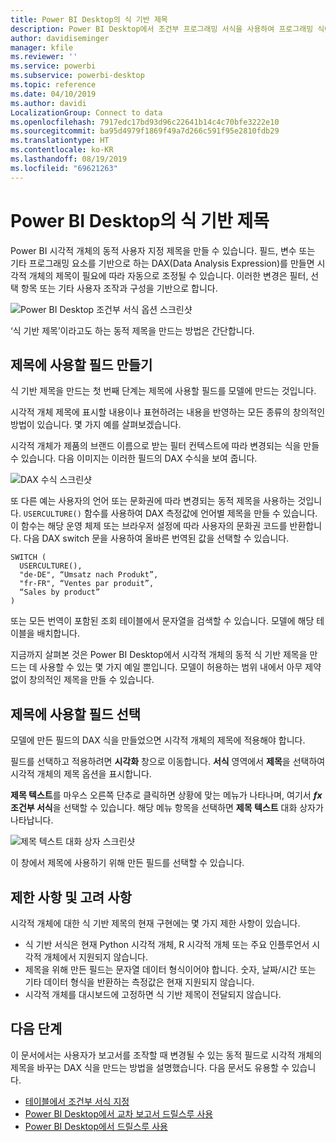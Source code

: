 ```yaml
---
title: Power BI Desktop의 식 기반 제목
description: Power BI Desktop에서 조건부 프로그래밍 서식을 사용하여 프로그래밍 식에 따라 변경되는 동적 제목 만들기
author: davidiseminger
manager: kfile
ms.reviewer: ''
ms.service: powerbi
ms.subservice: powerbi-desktop
ms.topic: reference
ms.date: 04/10/2019
ms.author: davidi
LocalizationGroup: Connect to data
ms.openlocfilehash: 7917edc17bd93d96c22641b14c4c70bfe3222e10
ms.sourcegitcommit: ba95d4979f1869f49a7d266c591f95e2810fdb29
ms.translationtype: HT
ms.contentlocale: ko-KR
ms.lasthandoff: 08/19/2019
ms.locfileid: "69621263"
---
```

# <a name="expression-based-titles-in-power-bi-desktop"></a>Power BI Desktop의 식 기반 제목

Power BI 시각적 개체의 동적 사용자 지정 제목을 만들 수 있습니다. 필드, 변수 또는 기타 프로그래밍 요소를 기반으로 하는 DAX(Data Analysis Expression)를 만들면 시각적 개체의 제목이 필요에 따라 자동으로 조정될 수 있습니다. 이러한 변경은 필터, 선택 항목 또는 기타 사용자 조작과 구성을 기반으로 합니다.

![Power BI Desktop 조건부 서식 옵션 스크린샷](media/desktop-conditional-formatting-visual-titles/expression-based-title-01.png)

‘식 기반 제목’이라고도 하는 동적 제목을 만드는 방법은 간단합니다.  

## <a name="create-a-field-for-your-title"></a>제목에 사용할 필드 만들기

식 기반 제목을 만드는 첫 번째 단계는 제목에 사용할 필드를 모델에 만드는 것입니다. 

시각적 개체 제목에 표시할 내용이나 표현하려는 내용을 반영하는 모든 종류의 창의적인 방법이 있습니다. 몇 가지 예를 살펴보겠습니다.

시각적 개체가 제품의 브랜드 이름으로 받는 필터 컨텍스트에 따라 변경되는 식을 만들 수 있습니다. 다음 이미지는 이러한 필드의 DAX 수식을 보여 줍니다.

![DAX 수식 스크린샷](media/desktop-conditional-formatting-visual-titles/expression-based-title-02.png)

또 다른 예는 사용자의 언어 또는 문화권에 따라 변경되는 동적 제목을 사용하는 것입니다. `USERCULTURE()` 함수를 사용하여 DAX 측정값에 언어별 제목을 만들 수 있습니다. 이 함수는 해당 운영 체제 또는 브라우저 설정에 따라 사용자의 문화권 코드를 반환합니다. 다음 DAX switch 문을 사용하여 올바른 번역된 값을 선택할 수 있습니다. 

```
SWITCH (
  USERCULTURE(),
  "de-DE", “Umsatz nach Produkt”,
  "fr-FR", “Ventes par produit”,
  “Sales by product”
)
```

또는 모든 번역이 포함된 조회 테이블에서 문자열을 검색할 수 있습니다. 모델에 해당 테이블을 배치합니다. 

지금까지 살펴본 것은 Power BI Desktop에서 시각적 개체의 동적 식 기반 제목을 만드는 데 사용할 수 있는 몇 가지 예일 뿐입니다. 모델이 허용하는 범위 내에서 아무 제약 없이 창의적인 제목을 만들 수 있습니다.


## <a name="select-your-field-for-your-title"></a>제목에 사용할 필드 선택

모델에 만든 필드의 DAX 식을 만들었으면 시각적 개체의 제목에 적용해야 합니다.

필드를 선택하고 적용하려면 **시각화** 창으로 이동합니다. **서식** 영역에서 **제목**을 선택하여 시각적 개체의 제목 옵션을 표시합니다. 

**제목 텍스트**를 마우스 오른쪽 단추로 클릭하면 상황에 맞는 메뉴가 나타나며, 여기서 **<em>fx</em>조건부 서식**을 선택할 수 있습니다. 해당 메뉴 항목을 선택하면 **제목 텍스트** 대화 상자가 나타납니다. 

![제목 텍스트 대화 상자 스크린샷](media/desktop-conditional-formatting-visual-titles/expression-based-title-02b.png)

이 창에서 제목에 사용하기 위해 만든 필드를 선택할 수 있습니다.

## <a name="limitations-and-considerations"></a>제한 사항 및 고려 사항

시각적 개체에 대한 식 기반 제목의 현재 구현에는 몇 가지 제한 사항이 있습니다.

* 식 기반 서식은 현재 Python 시각적 개체, R 시각적 개체 또는 주요 인플루언서 시각적 개체에서 지원되지 않습니다.
* 제목을 위해 만든 필드는 문자열 데이터 형식이어야 합니다. 숫자, 날짜/시간 또는 기타 데이터 형식을 반환하는 측정값은 현재 지원되지 않습니다.
* 시각적 개체를 대시보드에 고정하면 식 기반 제목이 전달되지 않습니다.

## <a name="next-steps"></a>다음 단계

이 문서에서는 사용자가 보고서를 조작할 때 변경될 수 있는 동적 필드로 시각적 개체의 제목을 바꾸는 DAX 식을 만드는 방법을 설명했습니다. 다음 문서도 유용할 수 있습니다.

* [테이블에서 조건부 서식 지정](desktop-conditional-table-formatting.md)
* [Power BI Desktop에서 교차 보고서 드릴스루 사용](desktop-cross-report-drill-through.md)
* [Power BI Desktop에서 드릴스루 사용](desktop-drillthrough.md)
